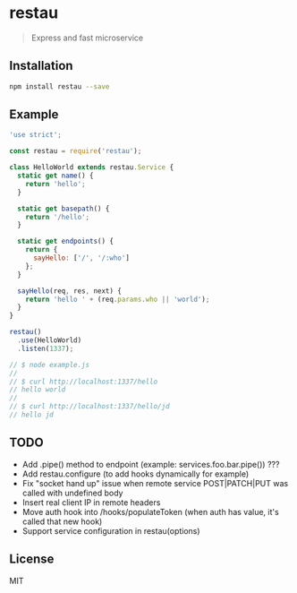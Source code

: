 # restau

> Express and fast microservice

## Installation

```bash
npm install restau --save
```

## Example

```javascript
'use strict';

const restau = require('restau');

class HelloWorld extends restau.Service {
  static get name() {
    return 'hello';
  }

  static get basepath() {
    return '/hello';
  }

  static get endpoints() {
    return {
      sayHello: ['/', '/:who']
    };
  }

  sayHello(req, res, next) {
    return 'hello ' + (req.params.who || 'world');
  }
}

restau()
  .use(HelloWorld)
  .listen(1337);

// $ node example.js
//
// $ curl http://localhost:1337/hello
// hello world
//
// $ curl http://localhost:1337/hello/jd
// hello jd

```

## TODO

* Add .pipe() method to endpoint (example: services.foo.bar.pipe()) ???
* Add restau.configure (to add hooks dynamically for example)
* Fix "socket hand up" issue when remote service POST|PATCH|PUT was called with undefined body
* Insert real client IP in remote headers
* Move auth hook into /hooks/populateToken (when auth has value, it's called that new hook)
* Support service configuration in restau(options)

## License

MIT
